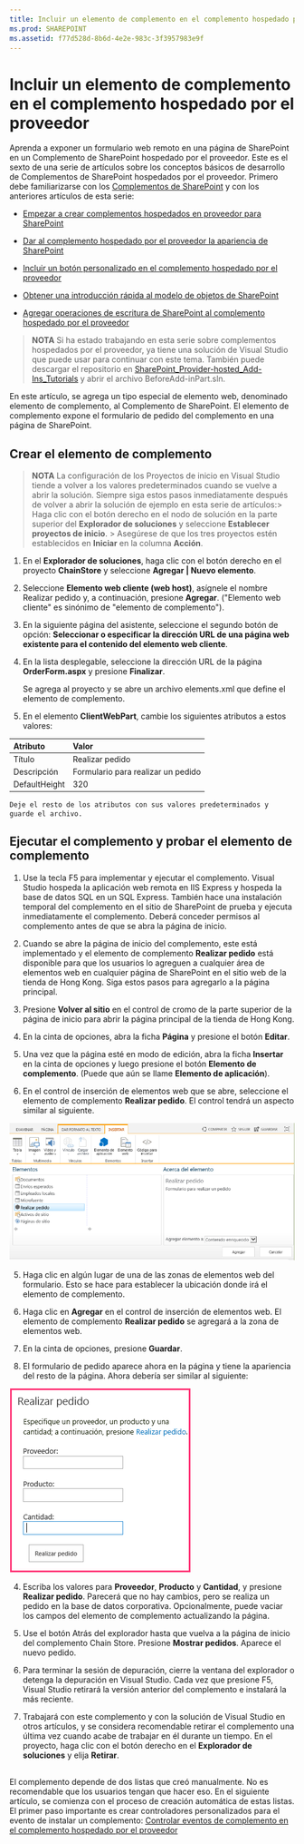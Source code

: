 ```yaml
---
title: Incluir un elemento de complemento en el complemento hospedado por el proveedor
ms.prod: SHAREPOINT
ms.assetid: f77d528d-8b6d-4e2e-983c-3f3957983e9f
---
```



# Incluir un elemento de complemento en el complemento hospedado por el proveedor
Aprenda a exponer un formulario web remoto en una página de SharePoint en un Complemento de SharePoint hospedado por el proveedor.
Este es el sexto de una serie de artículos sobre los conceptos básicos de desarrollo de Complementos de SharePoint hospedados por el proveedor. Primero debe familiarizarse con los  [Complementos de SharePoint](sharepoint-add-ins.md) y con los anteriores artículos de esta serie:





-  [Empezar a crear complementos hospedados en proveedor para SharePoint](get-started-creating-provider-hosted-sharepoint-add-ins.md)


-  [Dar al complemento hospedado por el proveedor la apariencia de SharePoint](give-your-provider-hosted-add-in-the-sharepoint-look-and-feel.md)


-  [Incluir un botón personalizado en el complemento hospedado por el proveedor](include-a-custom-button-in-the-provider-hosted-add-in.md)


-  [Obtener una introducción rápida al modelo de objetos de SharePoint](get-a-quick-overview-of-the-sharepoint-object-model.md)


-  [Agregar operaciones de escritura de SharePoint al complemento hospedado por el proveedor](add-sharepoint-write-operations-to-the-provider-hosted-add-in.md)



> **NOTA**
> Si ha estado trabajando en esta serie sobre complementos hospedados por el proveedor, ya tiene una solución de Visual Studio que puede usar para continuar con este tema. También puede descargar el repositorio en  [SharePoint_Provider-hosted_Add-Ins_Tutorials](https://github.com/OfficeDev/SharePoint_Provider-hosted_Add-ins_Tutorials) y abrir el archivo BeforeAdd-inPart.sln.




En este artículo, se agrega un tipo especial de elemento web, denominado elemento de complemento, al Complemento de SharePoint. El elemento de complemento expone el formulario de pedido del complemento en una página de SharePoint.
## Crear el elemento de complemento






> **NOTA**
>  La configuración de los Proyectos de inicio en Visual Studio tiende a volver a los valores predeterminados cuando se vuelve a abrir la solución. Siempre siga estos pasos inmediatamente después de volver a abrir la solución de ejemplo en esta serie de artículos:>  Haga clic con el botón derecho en el nodo de solución en la parte superior del **Explorador de soluciones** y seleccione **Establecer proyectos de inicio**. >  Asegúrese de que los tres proyectos estén establecidos en **Iniciar** en la columna **Acción**. 





1. En el **Explorador de soluciones**, haga clic con el botón derecho en el proyecto **ChainStore** y seleccione **Agregar | Nuevo elemento**.


2. Seleccione **Elemento web cliente (web host)**, asígnele el nombre Realizar pedido y, a continuación, presione **Agregar**. ("Elemento web cliente" es sinónimo de "elemento de complemento").


3. En la siguiente página del asistente, seleccione el segundo botón de opción: **Seleccionar o especificar la dirección URL de una página web existente para el contenido del elemento web cliente**.


4. En la lista desplegable, seleccione la dirección URL de la página **OrderForm.aspx** y presione **Finalizar**.

    Se agrega al proyecto y se abre un archivo elements.xml que define el elemento de complemento.


5. En el elemento **ClientWebPart**, cambie los siguientes atributos a estos valores:


|**Atributo**|**Valor**|
|:-----|:-----|
|Título  <br/> |Realizar pedido  <br/> |
|Descripción  <br/> |Formulario para realizar un pedido  <br/> |
|DefaultHeight  <br/> |320  <br/> |
 

    Deje el resto de los atributos con sus valores predeterminados y guarde el archivo.



## Ejecutar el complemento y probar el elemento de complemento






1. Use la tecla F5 para implementar y ejecutar el complemento. Visual Studio hospeda la aplicación web remota en IIS Express y hospeda la base de datos SQL en un SQL Express. También hace una instalación temporal del complemento en el sitio de SharePoint de prueba y ejecuta inmediatamente el complemento. Deberá conceder permisos al complemento antes de que se abra la página de inicio.


2. Cuando se abre la página de inicio del complemento, este está implementado y el elemento de complemento **Realizar pedido** está disponible para que los usuarios lo agreguen a cualquier área de elementos web en cualquier página de SharePoint en el sitio web de la tienda de Hong Kong. Siga estos pasos para agregarlo a la página principal.

1. Presione **Volver al sitio** en el control de cromo de la parte superior de la página de inicio para abrir la página principal de la tienda de Hong Kong.


2. En la cinta de opciones, abra la ficha **Página** y presione el botón **Editar**.


3. Una vez que la página esté en modo de edición, abra la ficha **Insertar** en la cinta de opciones y luego presione el botón **Elemento de complemento**. (Puede que aún se llame **Elemento de aplicación**).


4. En el control de inserción de elementos web que se abre, seleccione el elemento de complemento **Realizar pedido**. El control tendrá un aspecto similar al siguiente.

![Control de inserción de elementos web de SharePoint. El elemento denominado "Realizar pedido" está resaltado. Su nombre y descripción aparece en un cuadro a la derecha.](images/aae61f89-2e9e-4808-8b0c-2439dad7c701.PNG)





5. Haga clic en algún lugar de una de las zonas de elementos web del formulario. Esto se hace para establecer la ubicación donde irá el elemento de complemento. 


6. Haga clic en **Agregar** en el control de inserción de elementos web. El elemento de complemento **Realizar pedido** se agregará a la zona de elementos web.


7. En la cinta de opciones, presione **Guardar**.


3. El formulario de pedido aparece ahora en la página y tiene la apariencia del resto de la página. Ahora debería ser similar al siguiente: 

![El elemento del complemento Realizar un pedido en la página con cuadros de texto para Producto, Proveedor y Calidad. También hay un botón "Realizar un pedido".](images/beae2e3c-c1f4-4334-8ab8-0c42252cb2a2.PNG)





4. Escriba los valores para **Proveedor**, **Producto** y **Cantidad**, y presione **Realizar pedido**. Parecerá que no hay cambios, pero se realiza un pedido en la base de datos corporativa. Opcionalmente, puede vaciar los campos del elemento de complemento actualizando la página.


5. Use el botón Atrás del explorador hasta que vuelva a la página de inicio del complemento Chain Store. Presione **Mostrar pedidos**. Aparece el nuevo pedido.


6. Para terminar la sesión de depuración, cierre la ventana del explorador o detenga la depuración en Visual Studio. Cada vez que presione F5, Visual Studio retirará la versión anterior del complemento e instalará la más reciente.


7. Trabajará con este complemento y con la solución de Visual Studio en otros artículos, y se considera recomendable retirar el complemento una última vez cuando acabe de trabajar en él durante un tiempo. En el proyecto, haga clic con el botón derecho en el **Explorador de soluciones** y elija **Retirar**.



## 
<a name="Nextsteps"> </a>

 El complemento depende de dos listas que creó manualmente. No es recomendable que los usuarios tengan que hacer eso. En el siguiente artículo, se comienza con el proceso de creación automática de estas listas. El primer paso importante es crear controladores personalizados para el evento de instalar un complemento: [Controlar eventos de complemento en el complemento hospedado por el proveedor](handle-add-in-events-in-the-provider-hosted-add-in.md)





